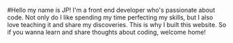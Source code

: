#Hello my name is JP!
I'm a front end developer who's passionate about code. Not only do I like spending my time perfecting my skills, but I also love teaching it and share my discoveries. This is why I built this website. So if you wanna learn and share thoughts about coding, welcome home!
